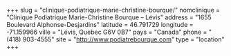 +++
slug = "clinique-podiatrique-marie-christine-bourque/"
nomclinique = "Clinique Podiatrique Marie-Christine Bourque – Lévis"
address = "1655 Boulevard Alphonse-Desjardins"
latitude = 46.791729
longitude = -71.159966
ville = "Lévis, Quebec G6V 0B7"
pays = "Canada"
phone = "(418) 903-4555"
site = "http://www.podiatrebourque.com"
type = "location"
+++